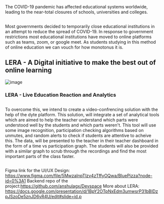##
The COVID-19 pandemic has affected educational systems worldwide, leading to the near-total closures of schools, universities and colleges. 
##
Most governments decided to temporarily close educational institutions in an attempt to reduce the spread of COVID-19. In response to government restrictions most educational institutions have moved to online platforms such as teams, zoom, or google meet. As students studying in this method of online education we can vouch for how monotonus it is. 
## LERA - A Digital initiative to make the best out of online learning
![image](https://user-images.githubusercontent.com/72297207/111885990-19ecb900-89f1-11eb-9a32-755f8f3cca5b.png)
### LERA - Live Education Reaction and Analytics
##
To overcome this, we intend to create a video-confrencing solution with the help of the dyte platform. This solution, will integrate a set of analytical tools which are aimed to help the teacher understand which parts were understood well by the students and which parts weren't. This tool will use some image recognition, participation checking algorithms based on unmutes, and random alerts to check if students are attentive to acheive this. The data, will be presented to the teacher in their teacher dashboard in the form of a time vs participation graph. The students will also be provided with a similar graph to scrub through the recordings and find the most important parts of the class faster.
##
Figma link for the UI/UX Design: https://www.figma.com/file/5MwzaInpTlzv4zTffyOQwa/BluePizza?node-id=0%3A1
Backend repo of the project:https://github.com/anshulagx/Devspace
More about LERA: https://docs.google.com/presentation/d/1BpY2OTpNxEdm3umwsrP31bBIDzpJSzoDe5znJD6yR4U/edit#slide=id.p
